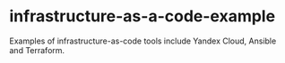 # infrastructure-as-a-code-example
Examples of infrastructure-as-code tools include Yandex Cloud, Ansible and Terraform.
